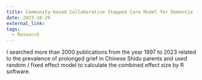 ```yaml
---
title: Community-based Collaborative Stepped Care Model for Dementia 
date: 2023-10-26
external_link: 
tags:
  - Research
---
```


I searched more than 2000 publications from the year 1997 to 2023 related to the prevalence of prolonged grief in Chinese Shidu parents and used random / fixed effect model to calculate the combined effect size by R software.

<!--more-->

